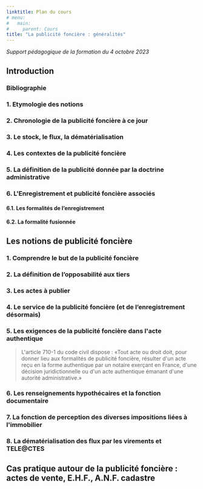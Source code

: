 ```yaml
---
linktitle: Plan du cours
# menu:
#   main:
#     parent: Cours
title: "La publicité foncière : généralités"
---
```


_Support pédagogique de la formation du 4 octobre 2023_

## Introduction

### Bibliographie

### 1. Etymologie des notions

### 2. Chronologie de la publicité foncière à ce jour

### 3. Le stock, le flux, la dématérialisation

### 4. Les contextes de la publicité foncière

### 5. La définition de la publicité donnée par la doctrine administrative

### 6. L'Enregistrement et publicité foncière associés

#### 6.1. Les formalités de l’enregistrement

#### 6.2. La formalité fusionnée

## Les notions de publicité foncière

### 1. Comprendre le but de la publicité foncière

### 2. La définition de l’opposabilité aux tiers

### 3. Les actes à publier

### 4. Le service de la publicité foncière (et de l’enregistrement désormais)

### 5. Les exigences de la publicité foncière dans l'acte authentique

> L'article 710-1 du code civil dispose : «Tout acte ou droit doit, pour donner
> lieu aux formalités de publicité foncière, résulter d'un acte reçu en la forme
> authentique par un notaire exerçant en France, d'une décision juridictionnelle
> ou d'un acte authentique émanant d'une autorité administrative.»

### 6. Les renseignements hypothécaires et la fonction documentaire

### 7. La fonction de perception des diverses impositions liées à l'immobilier

### 8. La dématérialisation des flux par les virements et TELE@CTES

## Cas pratique autour de la publicité foncière : actes de vente, E.H.F., A.N.F. cadastre
